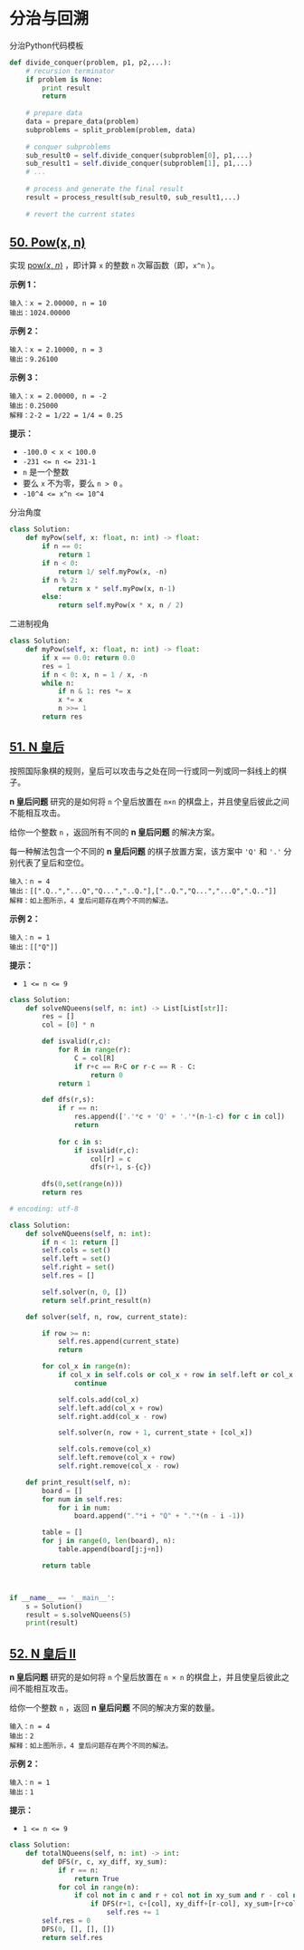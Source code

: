 # 分治与回溯



分治Python代码模板

```python
def divide_conquer(problem, p1, p2,...):
    # recursion terminator
    if problem is None:
        print result
        return
    
    # prepare data
    data = prepare_data(problem)
    subproblems = split_problem(problem, data)
    
    # conquer subproblems
    sub_result0 = self.divide_conquer(subproblem[0], p1,...)
    sub_result1 = self.divide_conquer(subproblem[1], p1,...)    
    # ...
    
    # process and generate the final result
    result = process_result(sub_result0, sub_result1,...)
    
    # revert the current states
```





## [50. Pow(x, n)](https://leetcode.cn/problems/powx-n/)

实现 [pow(*x*, *n*)](https://www.cplusplus.com/reference/valarray/pow/) ，即计算 `x` 的整数 `n` 次幂函数（即，`x^n` ）。

 

**示例 1：**

```
输入：x = 2.00000, n = 10
输出：1024.00000
```

**示例 2：**

```
输入：x = 2.10000, n = 3
输出：9.26100
```

**示例 3：**

```
输入：x = 2.00000, n = -2
输出：0.25000
解释：2-2 = 1/22 = 1/4 = 0.25
```

 

**提示：**

- `-100.0 < x < 100.0`
- `-231 <= n <= 231-1`
- `n` 是一个整数
- 要么 `x` 不为零，要么 `n > 0` 。
- `-10^4 <= x^n <= 10^4`



分治角度

```python
class Solution:
    def myPow(self, x: float, n: int) -> float:
        if n == 0:
            return 1
        if n < 0:
            return 1/ self.myPow(x, -n)
        if n % 2:
            return x * self.myPow(x, n-1)
        else:
            return self.myPow(x * x, n / 2)
```



二进制视角

```python
class Solution:
    def myPow(self, x: float, n: int) -> float:
        if x == 0.0: return 0.0
        res = 1
        if n < 0: x, n = 1 / x, -n
        while n:
            if n & 1: res *= x
            x *= x
            n >>= 1
        return res
```



## [51. N 皇后](https://leetcode.cn/problems/n-queens/)

按照国际象棋的规则，皇后可以攻击与之处在同一行或同一列或同一斜线上的棋子。

**n 皇后问题** 研究的是如何将 `n` 个皇后放置在 `n×n` 的棋盘上，并且使皇后彼此之间不能相互攻击。

给你一个整数 `n` ，返回所有不同的 **n 皇后问题** 的解决方案。

每一种解法包含一个不同的 **n 皇后问题** 的棋子放置方案，该方案中 `'Q'` 和 `'.'` 分别代表了皇后和空位。



```
输入：n = 4
输出：[[".Q..","...Q","Q...","..Q."],["..Q.","Q...","...Q",".Q.."]]
解释：如上图所示，4 皇后问题存在两个不同的解法。
```

**示例 2：**

```
输入：n = 1
输出：[["Q"]]
```

 

**提示：**

- `1 <= n <= 9`



```python
class Solution:
    def solveNQueens(self, n: int) -> List[List[str]]:
        res = []
        col = [0] * n

        def isvalid(r,c):
            for R in range(r):
                C = col[R]
                if r+c == R+C or r-c == R - C:
                    return 0
            return 1

        def dfs(r,s):
            if r == n:
                res.append(['.'*c + 'Q' + '.'*(n-1-c) for c in col])
                return
            
            for c in s:
                if isvalid(r,c):
                    col[r] = c
                    dfs(r+1, s-{c})
        
        dfs(0,set(range(n)))
        return res
```





```python
# encoding: utf-8

class Solution:
    def solveNQueens(self, n: int):
        if n < 1: return []
        self.cols = set()
        self.left = set()
        self.right = set()
        self.res = []

        self.solver(n, 0, [])
        return self.print_result(n)

    def solver(self, n, row, current_state):

        if row >= n:
            self.res.append(current_state)
            return

        for col_x in range(n):
            if col_x in self.cols or col_x + row in self.left or col_x - row in self.right:
                continue

            self.cols.add(col_x)
            self.left.add(col_x + row)
            self.right.add(col_x - row)

            self.solver(n, row + 1, current_state + [col_x])

            self.cols.remove(col_x)
            self.left.remove(col_x + row)
            self.right.remove(col_x - row)

    def print_result(self, n):
        board = []
        for num in self.res:
            for i in num:
                board.append("."*i + "Q" + "."*(n - i -1))

        table = []
        for j in range(0, len(board), n):
            table.append(board[j:j+n])

        return table



if __name__ == '__main__':
    s = Solution()
    result = s.solveNQueens(5)
    print(result)

```



## [52. N 皇后 II](https://leetcode.cn/problems/n-queens-ii/)

**n 皇后问题** 研究的是如何将 `n` 个皇后放置在 `n × n` 的棋盘上，并且使皇后彼此之间不能相互攻击。

给你一个整数 `n` ，返回 **n 皇后问题** 不同的解决方案的数量。

```
输入：n = 4
输出：2
解释：如上图所示，4 皇后问题存在两个不同的解法。
```

**示例 2：**

```
输入：n = 1
输出：1
```

 

**提示：**

- `1 <= n <= 9`



```python
class Solution:
    def totalNQueens(self, n: int) -> int:
        def DFS(r, c, xy_diff, xy_sum):
            if r == n:
                return True
            for col in range(n):
                if col not in c and r + col not in xy_sum and r - col not in xy_diff:
                    if DFS(r+1, c+[col], xy_diff+[r-col], xy_sum+[r+col]):
                        self.res += 1
        self.res = 0
        DFS(0, [], [], [])
        return self.res
```

